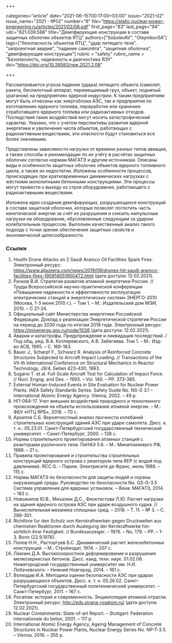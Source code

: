 +++

categories="article"
date="2021-06-15T00:17:00+03:00"
issue="2021-02"
issue_name="2021 - №02"
number="8"
file="https://static.nuclear-power-engineering.ru/articles/2021/02/08.pdf"
first_page="83"
last_page="94"
udc="621.039.586"
title="Демпфирующие конструкции в составе защитных оболочек объектов ЯТЦ"
authors=["SobolevAV", "OleynikovSA"]
tags=["безопасность объектов ЯТЦ", "удар летящего тела", "запроектная авария", "падение самолёта", "защитная оболочка", "демпфирующие конструкции"]
rubric = "safety"
rubric_name = "Безопасность, надежность и диагностика ЯЭУ"
doi="https://doi.org/10.26583/npe.2021.2.08"

+++

Рассматривается угроза падения (удара) летящего объекта (самолет, ракета, беспилотный аппарат, перемещаемый груз, объект, поднятый ураганом) на предприятиях ядерной индустрии. К таким предприятиям могут быть отнесены как энергоблоки АЭС, так и предприятия по изготовлению ядерного топлива, переработке или хранению отработавшего ядерного топлива или радиоактивных отходов. Последствия таких воздействий могут носить катастрофический характер. Указано, что с учетом перспективы развития ядерной энергетики и увеличения числа объектов, работающих с радиоактивным веществами, эти опасности будут становиться все более значимыми.

Представлены зависимости нагрузки от времени разных типов авиации, а также способы и рекомендации по их учёту в расчётах защитных оболочек согласно нормам МАГАТЭ и другим источникам. Описаны виды и особенности защитных оболочек объектов ядерного топливного цикла, а также их недостатки. Изложены особенности процессов, происходящих при кратковременных динамических нагрузках с жёсткими монолитными бетонными конструкциями. Эти процессы могут привести к выходу из строя оборудования, работающего с радиоактивными веществами.

Изложена идея создания демпфирующих, разрушающихся конструкций в составе защитной оболочки, которые позволят поглотить часть кинетической энергии за счёт их разрушения и снизить импульсные нагрузки на оборудование, обусловленные следующим за ударом колебательным процессом. Выполнен качественный анализ такого подхода с точки зрения обеспечения защитных свойств и экономической целесообразности.

### Ссылки

1. Houthi Drone Attacks on 2 Saudi Aramco Oil Facilities Spark Fires. Электронный ресурс: https://www.aljazeera.com/news/2019/09/drones-hit-saudi-aramco-facilities-fires-190914051900472.html (дата доступа: 12.02.2021).
2. Рачков В.И. Стратегии развития атомной энергетики России. // Труды Всероссийской научно-практической конференции «Повышение надежности и эффективности эксплуатации электрических станций и энергетических систем» ЭНЕРГО-2010 (Москва, 1-3 июня 2010 г.). – Том 1. – М.: Издательский дом МЭИ, 2010. – С.21-24.
3. Официальный сайт Министерства энергетики Российской Федерации. Доклад о реализации Энергетической стратегии России на период до 2030 года по итогам 2018 года. Электронный ресурс: https://minenergo.gov.ru/node/1026 (дата доступа: 12.02.2021).
4. Аварии и катастрофы. Предупреждение и ликвидация последствий. / Под общ. ред. В.А. Котляревского, А.В. Забегаева. Том 1. – М.: Изд-во АСВ, 1995. – С. 168-183.
5. Bauer J., Scharpf F., Schwarz R. Analysis of Reinforced Concrete Structures Subjected to Aircraft Impact Loading. // Transactions of the VII-th International Conference on Structural Mechanics in Reactor Technology, J9/4, Seiten 423-430, 1983.
6. Sugano T. et al. Full-Scale Aircraft Test for Calculation of Impact Force. // Nucl. Engng. and Des. – 1993. – Vol. 140. – PP. 373-385.
7. External Human-Induced Events in Site Evaluation for Nuclear Power Plants. IAEA Safety Standards Series. Safety Guide No. NS-G 3.1 – International Atomic Energy Agency. Vienna, 2002. – 49 p.
8. НП-064-17. Учет внешних воздействий природного и техногенного происхождения на объекты использования атомной энергии. – М.: ФБУ «НТЦ ЯРБ», 2018. – 70 с.
9. Архипов С.Б. Вероятностный анализ прочности колебаний строительных конструкций зданий АЭС при ударе самолета. Дисc. к. т. н.: 05.23.01. Санкт-Петербургский государственный технический университет. – Санкт-Петербург, 2000. – 138 с.
10. Нормы строительного проектирования атомных станций с реакторами различного типа: ПиНАЭ 5.6. – М.: Минатомэнерго РФ, 1986. – 21 с.
11. Правила проектирования и строительства строительных конструкций ядерного острова с реактором типа REP (с водой под давлением): RCC G. – Париж: Электрисите де Франс, июль 1988. – 115 с.
12. Нормы МАГАТЭ по безопасности для защиты людей и охраны окружающей среды. Руководство по безопасности No. GS-G-3.5 Система управления для ядерных установок. – Вена: МАГАТЭ, 2014. – 183 с.
13. Новожилов Ю.В., Михалюк Д.С., Феоктистова Л.Ю. Расчет нагрузки на здания ядерного острова АЭС при ударе воздушного судна. // Вычислительная механика
сплошных сред. – 2018. – Т. 11. – № 3. – С. 288-301.
14. Richtlinie fur den Schutz von Kernkraftwerken gegen Druckwellen aus chemishen Reaktionen durch Auslegung der Kernkraftwerke hin-sichtlich ihrer Festigkeit. // Bundesanzeiger. – 1976. – No. 179. – PP. – 1-3. Bonn (22.9.1976).
15. Попов Н.Н., Расторгуев Б.С. Динамический расчет железобетонных конструкций. – М.: Стройиздат, 1974. – 207 с.
16. Ламзин Д.А. Высокоскоростное деформирование и разрушение мелкозернистых
бетонов. Дисc. канд. техн. наук. 01.02.06. Нижегородский государственный университет им. Н.И. Лобачевского. – Нижний Новгород, 2014. – 161 с.
17. Волкодав И.А. Методика оценки безопасности АЭС при ударах разрушающихся объектов. Дисс. к. т. н. 05.26.02. Санкт-Петербургский государственный политехнический университет. – Санкт-Петербург, 2011. – 167 с.
18. Росатом: история и современность. Энциклопедия атомной отрасли. Электронный ресурс: http://edu.strana-rosatom.ru/ (дата доступа: 12.02.2021).
19. Nuclear Containments: State-of-art Report. – Stuttgart: Federation internationale du beton, 2001. – 117 p.
20. International Atomic Energy Agency, Ageing Management of Concrete Structures in Nuclear Power Plants, Nuclear Energy Series No. NP-T-3.5. – Vienna, 2016. – 355 p.